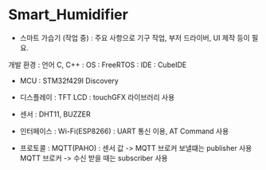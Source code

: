 # Smart_Humidifier
* 스마트 가습기 (작업 중)
 : 주요 사항으로 기구 작업, 부저 드라이버, UI 제작 등이 필요.
 
 개발 환경
  : 언어 C, C++
  : OS : FreeRTOS
  : IDE : CubeIDE
 
- MCU : STM32f429I Discovery 

- 디스플레이 : TFT LCD
  : touchGFX 라이브러리 사용

- 센서 : DHT11, BUZZER

- 인터페이스 : Wi-Fi(ESP8266)
 : UART 통신 이용, AT Command 사용

- 프로토콜 : MQTT(PAHO)
 : 센서 값 -> MQTT 브로커 보낼떄는 publisher 사용
   MQTT 브로커 -> 수신 받을 때는 subscriber 사용
